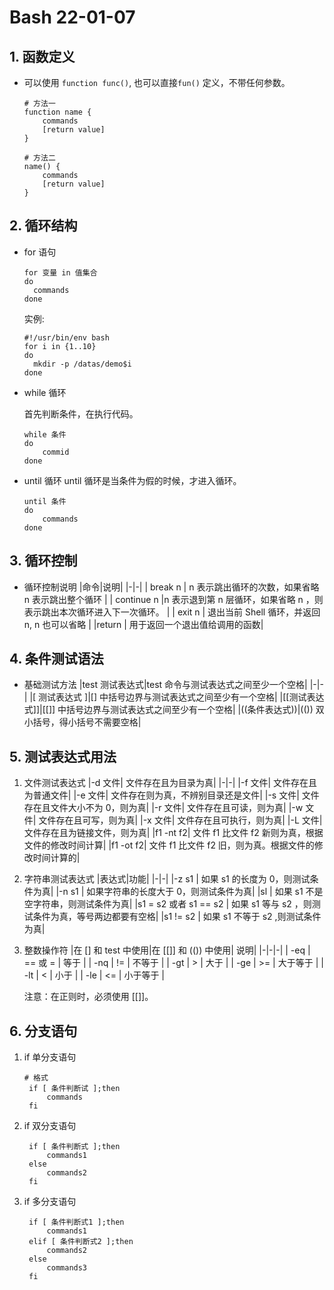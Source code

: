 # Bash 22-01-07

## 1. 函数定义

- 可以使用 `function func()`, 也可以直接`fun()` 定义，不带任何参数。

  ```shell
  # 方法一
  function name {
      commands
      [return value]
  }

  # 方法二
  name() {
      commands
      [return value]
  }
  ```

## 2. 循环结构

- for 语句

  ```shell
  for 变量 in 值集合
  do
    commands
  done
  ```

  实例:

  ```shell
  #!/usr/bin/env bash
  for i in {1..10}
  do
    mkdir -p /datas/demo$i
  done
  ```

- while 循环

  首先判断条件，在执行代码。

  ```shell
  while 条件
  do
      commid
  done
  ```

- until 循环
  until 循环是当条件为假的时候，才进入循环。
  ```shell
  until 条件
  do
      commands
  done
  ```

## 3. 循环控制

- 循环控制说明
  |命令|说明|
  |-|-|
  | break n | n 表示跳出循环的次数，如果省略 n 表示跳出整个循环 |
  | continue n |n 表示退到第 n 层循环，如果省略 n ，则表示跳出本次循环进入下一次循环。 |
  | exit n | 退出当前 Shell 循环，并返回 n, n 也可以省略 |
  |return | 用于返回一个退出值给调用的函数|

## 4. 条件测试语法

- 基础测试方法
  |test 测试表达式|test 命令与测试表达式之间至少一个空格|
  |-|-|
  |[ 测试表达式 ]|[] 中括号边界与测试表达式之间至少有一个空格|
  |[[测试表达式]]|[[]] 中括号边界与测试表达式之间至少有一个空格|
  |((条件表达式))|(()) 双小括号，得小括号不需要空格|

## 5. 测试表达式用法

1. 文件测试表达式
   |-d 文件| 文件存在且为目录为真|
   |-|-|
   |-f 文件| 文件存在且为普通文件|
   |-e 文件| 文件存在则为真，不辨别目录还是文件|
   |-s 文件| 文件存在且文件大小不为 0，则为真|
   |-r 文件| 文件存在且可读，则为真|
   |-w 文件| 文件存在且可写，则为真|
   |-x 文件| 文件存在且可执行，则为真|
   |-L 文件| 文件存在且为链接文件，则为真|
   |f1 -nt f2| 文件 f1 比文件 f2 新则为真，根据文件的修改时间计算|
   |f1 -ot f2| 文件 f1 比文件 f2 旧，则为真。根据文件的修改时间计算的|

2. 字符串测试表达式
   |表达式|功能|
   |-|-|
   |-z s1 | 如果 s1 的长度为 0，则测试条件为真|
   |-n s1 | 如果字符串的长度大于 0，则测试条件为真|
   |sl | 如果 s1 不是空字符串，则测试条件为真|
   |s1 = s2 或者 s1 == s2 | 如果 s1 等与 s2 ，则测试条件为真，等号两边都要有空格|
   |s1 != s2 | 如果 s1 不等于 s2 ,则测试条件为真|

3. 整数操作符
   |在 [] 和 test 中使用|在 [[]] 和 (()) 中使用| 说明|
   |-|-|-|
   | -eq | == 或 = | 等于 |
   | -nq | != | 不等于 |
   | -gt | > | 大于 |
   | -ge | >= | 大于等于 |
   | -lt | < | 小于 |
   | -le | <= | 小于等于 |

   注意：在正则时，必须使用 [[]]。

## 6. 分支语句

1. if 单分支语句

   ```shell
   # 格式
    if [ 条件判断试 ];then
        commands
    fi
   ```

2. if 双分支语句

   ```shell
    if [ 条件判断式 ];then
        commands1
    else
        commands2
    fi
   ```

3. if 多分支语句

   ```shell
    if [ 条件判断式1 ];then
        commands1
    elif [ 条件判断式2 ];then
        commands2
    else
        commands3
    fi
   ```
